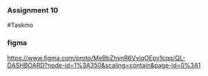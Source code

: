 ### Assignment 10
#Taskmo

### figma
https://www.figma.com/proto/MeBbZhvnR6VviqOEpv1cqq/QL-DASHBOARD?node-id=1%3A350&scaling=contain&page-id=0%3A1
